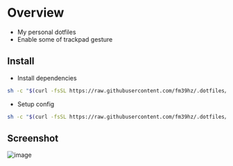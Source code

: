 # Overview

- My personal dotfiles
- Enable some of trackpad gesture

## Install

- Install dependencies

```bash
sh -c "$(curl -fsSL https://raw.githubusercontent.com/fm39hz/.dotfiles/main/scripts/install.sh)"
```

- Setup config

```bash
sh -c "$(curl -fsSL https://raw.githubusercontent.com/fm39hz/.dotfiles/main/scripts/setup.sh)"
```

## Screenshot

![image](https://github.com/fm39hz/.dotfiles/assets/71458213/f6bfc58b-6590-40e1-801a-0dc36c62cfc1)

